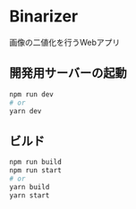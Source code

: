 # Binarizer

画像の二値化を行うWebアプリ

## 開発用サーバーの起動

```bash
npm run dev
# or
yarn dev
```

## ビルド

```bash
npm run build
npm run start
# or
yarn build
yarn start
```
